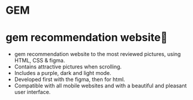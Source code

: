 # GEM
# gem recommendation website🌊

- gem recommendation website to the most reviewed pictures, using HTML, CSS & figma.
- Contains attractive pictures when scrolling.
- Includes a purple, dark and light mode.
- Developed first with the figma, then for html.
- Compatible with all mobile websites and with a beautiful and pleasant user interface.
